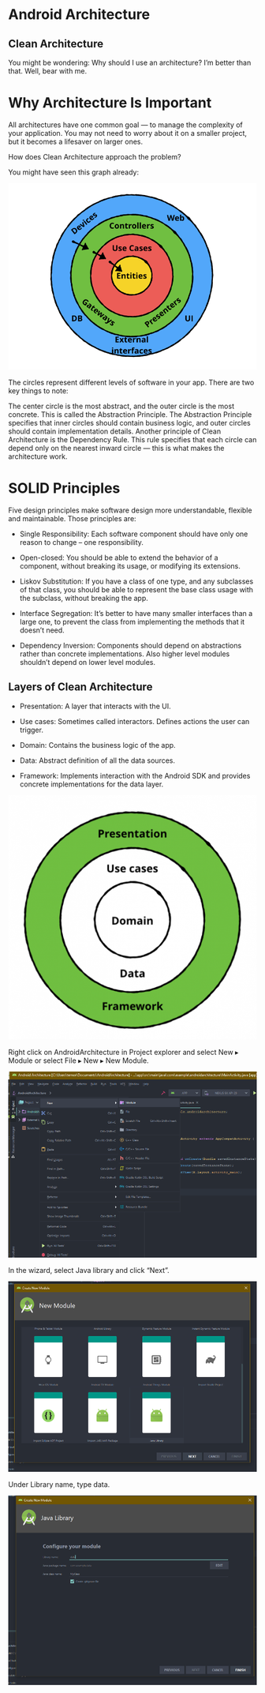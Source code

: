 # Android Architecture


## Clean Architecture
You might be wondering: Why should I use an architecture? I’m better than that. Well, bear with me.



# Why Architecture Is Important
All architectures have one common goal — to manage the complexity of your application. You may not need to worry about it on a smaller project, but it becomes a lifesaver on larger ones.

How does Clean Architecture approach the problem?

You might have seen this graph already:


![](Abstraction_Principle.png)


The circles represent different levels of software in your app. There are two key things to note:

The center circle is the most abstract, and the outer circle is the most concrete. This is called the Abstraction Principle. The Abstraction Principle specifies that inner circles should contain business logic, and outer circles should contain implementation details.
Another principle of Clean Architecture is the Dependency Rule. This rule specifies that each circle can depend only on the nearest inward circle — this is what makes the architecture work.

# SOLID Principles
  
  Five design principles make software design more understandable, flexible and maintainable. Those principles are:


* Single Responsibility: Each software component should have only one reason to change – one responsibility.

* Open-closed: You should be able to extend the behavior of a component, without breaking its usage, or modifying its extensions.

* Liskov Substitution: If you have a class of one type, and any subclasses of that class, you should be able to represent the base class usage with the subclass, without breaking the app.

* Interface Segregation: It’s better to have many smaller interfaces than a large one, to prevent the class from implementing the methods that it doesn’t need.

* Dependency Inversion: Components should depend on abstractions rather than concrete implementations. Also higher level modules shouldn’t depend on lower level modules.

## Layers of Clean Architecture

* Presentation: A layer that interacts with the UI.

* Use cases: Sometimes called interactors. Defines actions the user can trigger.

* Domain: Contains the business logic of the app.

* Data: Abstract definition of all the data sources.

* Framework: Implements interaction with the Android SDK and provides concrete implementations for the data layer.

![](layer.png)



Right click on AndroidArchitecture in Project explorer and select New ▸ Module or select File ▸ New ▸ New Module.

![](architecture_create_data_module.png)


In the wizard, select Java library and click “Next”.

![](architecture_create_data_choose_java_lib.png)

Under Library name, type data.

![](architecture_create_data_change_name_data.png)










